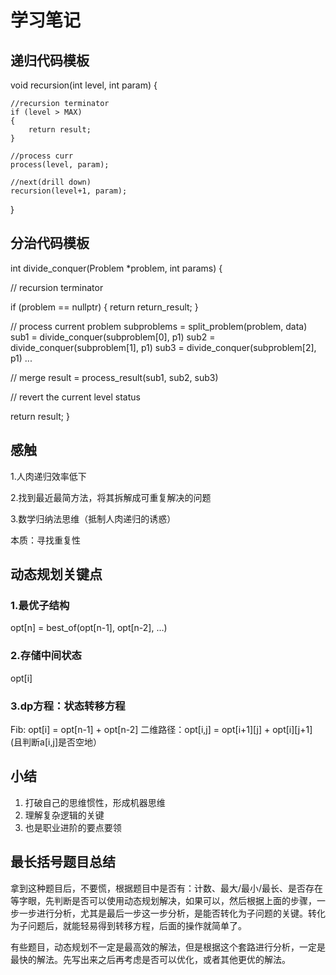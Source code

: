 # 学习笔记

## 递归代码模板

void recursion(int level, int param)
{

    //recursion terminator
    if (level > MAX)
    {
        return result;
    }
    
    //process curr
    process(level, param);
    
    //next(drill down)
    recursion(level+1, param);
}

## 分治代码模板


int divide_conquer(Problem *problem, int params) {

  // recursion terminator
  
  if (problem == nullptr) 
  {
      return return_result;
  } 

  // process current problem
  subproblems = split_problem(problem, data)
  sub1 = divide_conquer(subproblem[0], p1)
  sub2 = divide_conquer(subproblem[1], p1)
  sub3 = divide_conquer(subproblem[2], p1)
  ...

  // merge
  result = process_result(sub1, sub2, sub3)
  
  // revert the current level status
 
  return result;
}

## 感触

1.人肉递归效率低下

2.找到最近最简方法，将其拆解成可重复解决的问题

3.数学归纳法思维（抵制人肉递归的诱惑）

本质：寻找重复性

## 动态规划关键点

### 1.最优子结构

opt[n] = best_of(opt[n-1], opt[n-2], …)

### 2.存储中间状态

opt[i]

### 3.dp方程：状态转移方程
Fib: opt[i] = opt[n-1] + opt[n-2]
二维路径：opt[i,j] = opt[i+1][j] + opt[i][j+1] (且判断a[i,j]是否空地）

## 小结

1. 打破自己的思维惯性，形成机器思维
2. 理解复杂逻辑的关键
3. 也是职业进阶的要点要领

## 最长括号题目总结
拿到这种题目后，不要慌，根据题目中是否有：计数、最大/最小/最长、是否存在等字眼，先判断是否可以使用动态规划解决，如果可以，然后根据上面的步骤，一步一步进行分析，尤其是最后一步这一步分析，是能否转化为子问题的关键。转化为子问题后，就能轻易得到转移方程，后面的操作就简单了。

有些题目，动态规划不一定是最高效的解法，但是根据这个套路进行分析，一定是最快的解法。先写出来之后再考虑是否可以优化，或者其他更优的解法。







